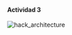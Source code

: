 #### Actividad 3

![hack_architecture](https://github.com/user-attachments/assets/58bc8d30-6638-4e53-8597-25eb372978fd)

